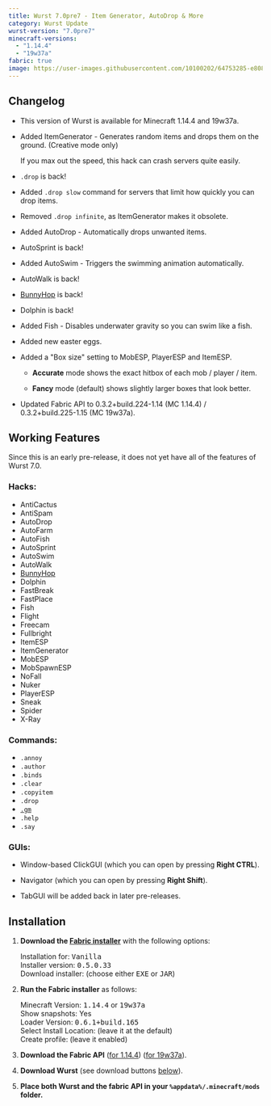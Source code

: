 ```yaml
---
title: Wurst 7.0pre7 - Item Generator, AutoDrop & More
category: Wurst Update
wurst-version: "7.0pre7"
minecraft-versions:
  - "1.14.4"
  - "19w37a"
fabric: true
image: https://user-images.githubusercontent.com/10100202/64753285-e808b580-d522-11e9-8af7-e5c14b44fbed.jpg
---
```

## Changelog

- This version of Wurst is available for Minecraft 1.14.4 and 19w37a.

- Added ItemGenerator - Generates random items and drops them on the ground. (Creative mode only)

  If you max out the speed, this hack can crash servers quite easily.

- `.drop` is back!

- Added `.drop slow` command for servers that limit how quickly you can drop items.

- Removed `.drop infinite`, as ItemGenerator makes it obsolete.

- Added AutoDrop - Automatically drops unwanted items.

- AutoSprint is back!

- Added AutoSwim - Triggers the swimming animation automatically.

- AutoWalk is back!

- [BunnyHop](https://wiki.wurstclient.net/bunnyhop) is back!

- Dolphin is back!

- Added Fish - Disables underwater gravity so you can swim like a fish.

- Added new easter eggs.

- Added a "Box size" setting to MobESP, PlayerESP and ItemESP.

  - **Accurate** mode shows the exact hitbox of each mob / player / item.

  - **Fancy** mode (default) shows slightly larger boxes that look better.

- Updated Fabric API to 0.3.2+build.224-1.14 (MC 1.14.4) / 0.3.2+build.225-1.15 (MC 19w37a).

## Working Features

Since this is an early pre-release, it does not yet have all of the features of Wurst 7.0.

### Hacks:

- AntiCactus
- AntiSpam
- AutoDrop
- AutoFarm
- AutoFish
- AutoSprint
- AutoSwim
- AutoWalk
- <a href="https://wiki.wurstclient.net/bunnyhop">BunnyHop</a>
- Dolphin
- FastBreak
- FastPlace
- Fish
- Flight
- Freecam
- Fullbright
- ItemESP
- ItemGenerator
- MobESP
- MobSpawnESP
- NoFall
- Nuker
- PlayerESP
- Sneak
- Spider
- X-Ray

### Commands:

- `.annoy`
- `.author`
- `.binds`
- `.clear`
- `.copyitem`
- `.drop`
- <a href="https://wiki.wurstclient.net/cmd/gm"><code>.gm</code></a>
- `.help`
- `.say`

### GUIs:

- Window-based ClickGUI (which you can open by pressing **Right CTRL**).

- Navigator (which you can open by pressing **Right Shift**).

- TabGUI will be added back in later pre-releases.

## Installation

1. **Download the <a href="https://fabricmc.net/use/" target="_blank" rel="nofollow">Fabric installer</a>** with the following options:

   Installation for: <kbd>Vanilla</kbd>  
   Installer version: <kbd>0.5.0.33</kbd>  
   Download installer: (choose either <kbd>EXE</kbd> or <kbd>JAR</kbd>)

1. **Run the Fabric installer** as follows:

   Minecraft Version: <kbd>1.14.4</kbd> or <kbd>19w37a</kbd>  
   Show snapshots: Yes  
   Loader Version: <kbd>0.6.1+build.165</kbd>  
   Select Install Location: (leave it at the default)  
   Create profile: (leave it enabled)

1. **Download the Fabric API** (<a href="https://www.curseforge.com/minecraft/mc-mods/fabric-api/files/2781757" target="_blank" rel="nofollow">for 1.14.4</a>) (<a href="https://www.curseforge.com/minecraft/mc-mods/fabric-api/files/2783073" target="_blank" rel="nofollow">for 19w37a</a>).

1. **Download Wurst** (see download buttons [below](#downloads)).

1. **Place both Wurst and the fabric API in your `%appdata%/.minecraft/mods` folder.**
